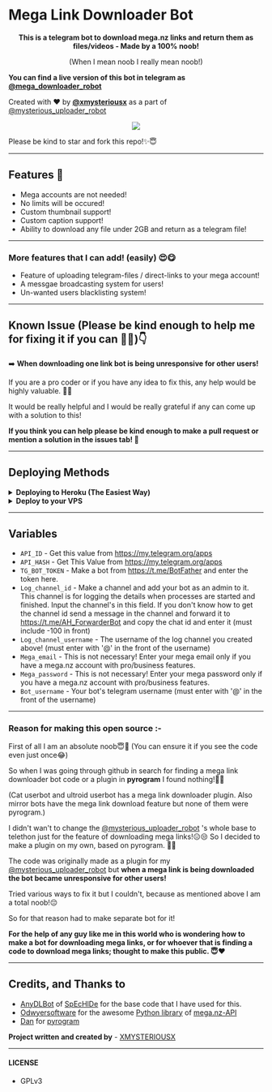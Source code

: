 # Mega Link Downloader Bot
<p align="center"><b>This is a telegram bot to download mega.nz links and return them as files/videos - Made by a 100% noob!</b></p>

<p align="center">(When I mean noob I really mean noob!)</p>

<b>You can find a live version of this bot in telegram as [@mega_downloader_robot](https://t.me/mega_downloader_robot)</b>

Created with ❤️ by <b>[@xmysteriousx](https://t.me/xmysteriousx)</b> as a part of [@mysterious_uploader_robot](https://t.me/mysterious_uploader_robot)

<p align="center"><a href="https://t.me/rezoth_tm"><img src="https://img.shields.io/badge/Telegram-Join%20Telegram%20Group-blue.svg?logo=telegram"></a></p>

Please be kind to star and fork this repo!✨😇
<br>

---

## Features 💫
 - Mega accounts are not needed!
 - No limits will be occured!
 - Custom thumbnail support!
 - Custom caption support!
 - Ability to download any file under 2GB and return as a telegram file!

---

### More features that I can add! (easily) 😍😋
- Feature of uploading telegram-files / direct-links to your mega account!
- A messgae broadcasting system for users!
- Un-wanted users blacklisting system!

---

## Known Issue (Please be kind enough to help me for fixing it if you can 🥺🙏)👇

➡️ <b>When downloading one link bot is being unresponsive for other users!</b>

If you are a pro coder or if you have any idea to fix this, any help would be highly valuable. 🥺🙏

It would be really helpful and I would be really grateful if any can come up with a solution to this!

<b>If you think you can help please be kind enough to make a pull request or mention a solution in the issues tab! 🙏</b>

---

## Deploying Methods

<details>
  <summary><b>Deploying to Heroku (The Easiest Way)</b></summary>

<br>

- Choose Europe as server location when deploying. (Beacuse downloadings will be fast!).
- Examples of needed bot variables are mentioned below in this readme!

<br>
  
[![Deploy](https://www.herokucdn.com/deploy/button.svg)](https://heroku.com/deploy?template=https://github.com/XMYSTERlOUSX/mega-link-downloader-bot)
</details>

<details>
  <summary><b>Deploy to your VPS</b></summary>

<br>

**Make a vps (Recommended - Ubuntu 20.04 (LTS) x64) and log in to it.**
- Then execute the below commands. 👇
```sh  
sudo apt update
```
```sh  
sudo apt upgrade
```
```sh  
apt-get update
```
```sh  
apt-get install tmux
```
```sh  
tmux
```
**Now there are two methods to go further!**
- Method 1
  
  - Fork my repo. In the repo go inside to the `sample_config.py` and copy all the code in it. In your forked repo, create a file named `config.py` and paste the whole code in it. 
  - Then edit the values in it with your values! (Inside your `config.py` file you will see the examples of how to edit the fields.)
  - Then execute the below commands. 👇

```sh  
git clone You_forked_repo_url
```
```sh  
apt install python3-pip
```
```sh  
apt install ffmpeg
```
```sh  
cd mega-link-downloader-bot
```
```sh  
pip3 install -r requirements.txt
```
```sh  
python3 bot.py
```
Now If you did everything correctly bot will be running successfully! 🥳

- Method 2

  - Execute the below commands. 👇

```sh  
git clone https://github.com/XMYSTERlOUSX/mega-link-downloader-bot
```
```sh  
apt install python3-pip
```
```sh  
apt install ffmpeg
```
```sh  
cd mega-link-downloader-bot
```
```sh  
pip3 install -r requirements.txt
```
```sh  
cp sample_config.py config.py
```
```sh  
nano config.py
```
  - Now you will be inside the `config.py` file.
  - Then edit the values in it with your values! (Inside your `config.py` file you will see the examples of how to edit the fields.)
  - (For pasting letters, copy any value you want and take the curser to the place you want by arrow keys and right click the mouse! 😅)
  - After editing all with appropriate values as mentioned in the config file press Ctrl + X from your keyboard.
  - Then press y in your keyboard.
  - Then execute the below command. 👇
  
```sh  
python3 bot.py
```
Now If you did everything correctly bot will be running successfully! 🥳
</details>

---

## Variables
- `API_ID` -  Get this value from https://my.telegram.org/apps
- `API_HASH` - Get This Value from https://my.telegram.org/apps
- `TG_BOT_TOKEN` - Make a bot from https://t.me/BotFather and enter the token here.
- `Log_channel_id` - Make a channel and add your bot as an admin to it. This channel is for logging the details when processes are started and finished. Input the channel's in this field. If you don't know how to get the channel id send a message in the channel and forward it to https://t.me/AH_ForwarderBot and copy the chat id and enter it  (must include -100 in front)
- `Log_channel_username` - The username of the log channel you created above! (must enter with '@' in the front of the username)
- `Mega_email` - This is not necessary! Enter your mega email only if you have a mega.nz account with pro/business features.
- `Mega_password` - This is not necessary! Enter your mega password only if you have a mega.nz account with pro/business features.
- `Bot_username` - Your bot's telegram username (must enter with '@' in the front of the username)

---

### Reason for making this open source :-

First of all I am an absolute noob😇🥺 (You can ensure it if you see the code even just once😂)

So when I was going through github in search for finding a mega link downloader bot code or a plugin in <b>pyrogram</b> I found nothing!🥺😞

(Cat userbot and ultroid userbot has a mega link downloader plugin. Also mirror bots have the mega link download feature but none of them were pyrogram.)

I didn't wan't to change the [@mysterious_uploader_robot](https://t.me/mysterious_uploader_robot) 's whole base to telethon just for the feature of downloading mega links!😑😒 So I decided to make a plugin on my own, based on pyrogram. 🤷‍♀️

The code was originally made as a plugin for my [@mysterious_uploader_robot](https://t.me/mysterious_uploader_robot) but <b>when a mega link is being downloaded the bot became unresponsive for other users!</b>

Tried various ways to fix it but I couldn't, because as mentioned above I am a total noob!😔

So for that reason had to make separate bot for it!

<b>For the help of any guy like me in this world who is wondering how to make a bot for downloading mega links, or for whoever that is finding a code to download mega links; thought to make this public. 😇❤️</b>

---

## Credits, and Thanks to

* [AnyDLBot](https://github.com/SpEcHiDe/AnyDLBot) of [SpEcHlDe](https://telegram.dog/ThankTelegram) for the base code that I have used for this.
* [Odwyersoftware](https://github.com/odwyersoftware) for the awesome [Python library](https://github.com/odwyersoftware/mega.py) of [mega.nz-API](https://mega.nz/API)
* [Dan](https://github.com/delivrance) for [pyrogram](https://github.com/Pyrogram)

<b>Project written and created by</b> - [XMYSTERIOUSX](https://github.com/XMYSTERlOUSX)

---

#### LICENSE
- GPLv3
